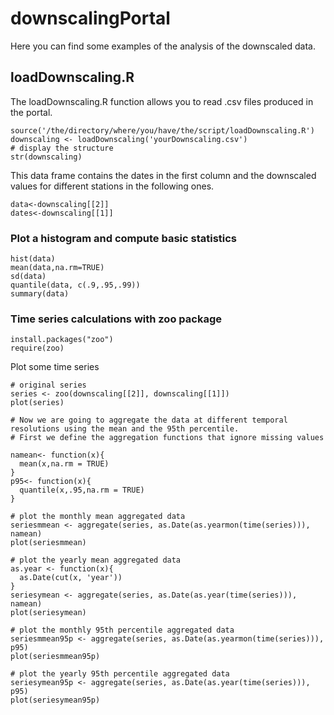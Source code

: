 downscalingPortal
=================

Here you can find some examples of the analysis of the downscaled data.

## loadDownscaling.R ##


The loadDownscaling.R function allows you to read .csv files produced in the portal.

```
source('/the/directory/where/you/have/the/script/loadDownscaling.R')
downscaling <- loadDownscaling('yourDownscaling.csv')
# display the structure
str(downscaling)
```

This data frame contains the dates in the first column and the downscaled values for different stations in the following ones.

```
data<-downscaling[[2]]
dates<-downscaling[[1]]
```

### Plot a histogram and compute basic statistics ###

```
hist(data)
mean(data,na.rm=TRUE)
sd(data)
quantile(data, c(.9,.95,.99))
summary(data)
```

### Time series calculations with zoo package ###

```
install.packages("zoo")
require(zoo)
```

Plot some time series

```
# original series
series <- zoo(downscaling[[2]], downscaling[[1]])
plot(series)

# Now we are going to aggregate the data at different temporal resolutions using the mean and the 95th percentile.
# First we define the aggregation functions that ignore missing values

namean<- function(x){
  mean(x,na.rm = TRUE)
}
p95<- function(x){
  quantile(x,.95,na.rm = TRUE)
}

# plot the monthly mean aggregated data
seriesmmean <- aggregate(series, as.Date(as.yearmon(time(series))), namean)
plot(seriesmmean)

# plot the yearly mean aggregated data
as.year <- function(x){
  as.Date(cut(x, 'year'))
}
seriesymean <- aggregate(series, as.Date(as.year(time(series))), namean)
plot(seriesymean)

# plot the monthly 95th percentile aggregated data
seriesmmean95p <- aggregate(series, as.Date(as.yearmon(time(series))), p95)
plot(seriesmmean95p)

# plot the yearly 95th percentile aggregated data
seriesymean95p <- aggregate(series, as.Date(as.year(time(series))), p95)
plot(seriesymean95p)
```
